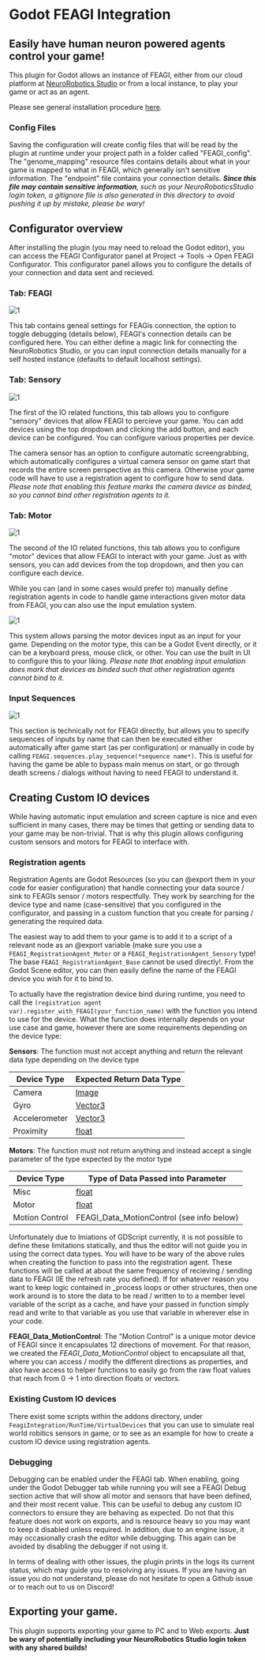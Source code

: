 # Godot FEAGI Integration
## Easily have human neuron powered agents control your game!

This plugin for Godot allows an instance of FEAGI, either from our cloud platform at [NeuroRobotics Studio](https://neurorobotics.studio) or from a local instance, to play your game or act as an agent.

Please see general installation procedure [here](../docs/README.md).

### Config Files

Saving the configuration will create config files that will be read by the plugin at runtime under your project path in a folder called "FEAGI_config". The "genome_mapping" resource files contains details about what in your game is mapped to what in FEAGI, which generally isn't sensitive information. The "endpoint" file contains your connection details. *__Since this file may contain sensitive information__, such as your NeuroRoboticsStudio login token, a gitignore file is also generated in this directory to avoid pushing it up by mistake, please be wary!* 


## Configurator overview

After installing the plugin (you may need to reload the Godot editor), you can access the FEAGI Configurator panel at Project -> Tools -> Open FEAGI Configurator. This configurator panel allows you to configure the details of your connection and data sent and recieved.


### Tab: FEAGI

![1](Media/UserInformation_TabFEAGI.PNG)

This tab contains geneal settings for FEAGis connection, the option to toggle debugging (details below), FEAGI's connection details can be configured here. You can either define a magic link for connecting the NeuroRobotics Studio, or you can input connection details manually for a self hosted instance (defaults to default localhost settings).

### Tab: Sensory

![1](Media/UserInformation_TabSensor.PNG)

The first of the IO related functions, this tab allows you to configure "sensory" devices that allow FEAGI to percieve your game. You can add devices using the top dropdown and clicking the add button, and each device can be configured. You can configure various properties per device. 

The camera sensor has an option to configure automatic screengrabbing, which automatically configures a virtual camera sensor on game start that records the entire screen perspective as this camera. Otherwise your game code will have to use a registration agent to configure how to send data. *Please note that enabling this feature marks the camera device as binded, so you cannot bind other registration agents to it.*

### Tab: Motor

![1](Media/UserInformation_TabMotor.PNG)

The second of the IO related functions, this tab allows you to configure "motor" devices that allow FEAGI to interact with your game. Just as with sensors, you can add devices from the top dropdown, and then you can configure each device.

While you can (and in some cases would prefer to) manually define registration agents in code to handle game interactions given motor data from FEAGI, you can also use the input emulation system. 

![1](Media/UserInformation_TabMotor_Input.PNG)

This system allows parsing the motor devices input as an input for your game. Depending on the motor type, this can be a Godot Event directly, or it can be a keyboard press, mouse click, or other. You can use the built in UI to configure this to your liking. *Please note that enabling input emulation does mark that devices as binded such that other registration agents cannot bind to it.* 


### Input Sequences

![1](Media/UserInformation_TabSequence.PNG)

This section is technically not for FEAGI directly, but allows you to specify sequences of inputs by name that can then be executed either automatically after game start (as per configuration) or manually in code by calling `FEAGI.sequences.play_sequence(*sequence name*)`. This is useful for having the game be able to bypass main menus on start, or go through death screens / dialogs without having to need FEAGI to understand it.

## Creating Custom IO devices

While having automatic input emulation and screen capture is nice and even sufficient in many cases, there may be times that getting or sending data to your game may be non-trivial. That is why this plugin allows configuring custom sensors and motors for FEAGI to interface with.

### Registration agents
Registration Agents are Godot Resources (so you can @export them in your code for easier configuration) that handle connecting your data source / sink to FEAGIs sensor / motors respectfully. They work by searching for the device type and name (case-sensitive) that you configured in the configurator, and passing in a custom function that you create for parsing / generating the required data. 

The easiest way to add them to your game is to add it to a script of a relevant node as an @export variable (make sure you use a `FEAGI_RegistrationAgent_Motor` or a `FEAGI_RegistrationAgent_Sensory` type! The base `FEAGI_RegistrationAgent_Base` cannot be used directly!. From the Godot Scene editor, you can then easily define the name of the FEAGI device you wish for it to bind to.

To actually have the registration device bind during runtime, you need to call the `(registration agent var).register_with_FEAGI(your_function_name)` with the function you intend to use for the device. What the function does internally depends on your use case and game, however there are some requirements depending on the device type:

__Sensors__: The function must not accept anything and return the relevant data type depending on the device type

| __Device Type__ | __Expected Return Data Type__ |
|--|--|
| Camera | [Image](https://docs.godotengine.org/en/stable/classes/class_image.html) |
| Gyro | [Vector3](https://docs.godotengine.org/en/stable/classes/class_vector3.html)
| Accelerometer | [Vector3](https://docs.godotengine.org/en/stable/classes/class_vector3.html)
| Proximity | [float](https://docs.godotengine.org/en/stable/classes/class_float.html)


__Motors__: The function must not return anything and instead accept a single parameter of the type expected by the motor type

| __Device Type__ | __Type of Data Passed into Parameter__ |
|--|--|
| Misc | [float](https://docs.godotengine.org/en/stable/classes/class_float.html)
| Motor | [float](https://docs.godotengine.org/en/stable/classes/class_float.html)
| Motion Control | FEAGI_Data_MotionControl (see info below)

Unfortunately due to lmiations of GDScript currently, it is not possible to define these limitations statically, and thus the editor will not guide you in using the correct data types. You will have to be wary of the above rules when creating the function to pass into the registration agent.
These functions will be called at about the same frequency of recieving / sending data to FEAGI (IE the refresh rate you defined). If for whatever reason you want to keep logic contained in _process loops or other structures, then one work around is to store the data to be read / written to to a member level variable of the script as a cache, and have your passed in function simply read and write to that variable as you use that variable in wherever else in your code.

__FEAGI_Data_MotionControl__: The "Motion Control" is a unique motor device of FEAGI since it encapsulates 12 directions of movement. For that reason, we created the *FEAGI_Data_MotionControl* object to encapsulate all that, where you can access / modify the different directions as properties, and also have access to helper functions to easily go from the raw float values that reach from 0 -> 1 into direction floats or vectors.

### Existing Custom IO devices
There exist some scripts within the addons directory, under `FeagiIntegration/RunTime/VirtualDevices` that you can use to simulate real world robitics sensors in game, or to see as an example for how to create a custom IO device using registration agents.

### Debugging
Debugging can be enabled under the FEAGI tab. When enabling, going under the Godot Debugger tab while running you will see a FEAGI Debug section active that will show all motor and sensors that have been defined, and their most recent value. This can be useful to debug any custom IO connectors to ensure they are behaving as expected. Do not that this feature does not work on exports, and is resource heavy so you may want to keep it disabled unless required. In addition, due to an engine issue, it may occasionally crash the editor while debugging. This again can be avoided by disabling the debugger if not using it.

In terms of dealing with other issues, the plugin prints in the logs its current status, which may guide you to resolving any issues. If you are having an issue you do not understand, please do not hesitate to open a Github issue or to reach out to us on Discord!

## Exporting your game.
This plugin supports exporting your game to PC and to Web exports. __Just be wary of potentially including your NeuroRobotics Studio login token with any shared builds!__
